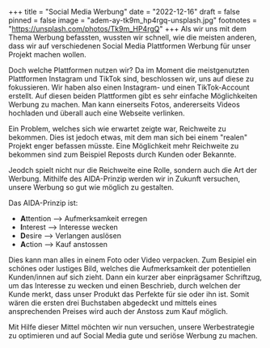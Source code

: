 +++
title = "Social Media Werbung"
date = "2022-12-16"
draft = false
pinned = false
image = "adem-ay-tk9m_hp4rgq-unsplash.jpg"
footnotes = "https://unsplash.com/photos/Tk9m_HP4rgQ"
+++
A﻿ls wir uns mit dem Thema Werbung befassten, wussten wir schnell, wie die meisten anderen, dass wir auf verschiedenen Social Media Plattformen Werbung für unser Projekt machen wollen.

D﻿och welche Plattformen nutzen wir? Da im Moment die meistgenutzten Plattformen Instagram und TikTok sind, beschlossen wir, uns auf diese zu fokussieren. Wir haben also einen Instagram- und einen TikTok-Account erstellt. Auf diesen beiden Plattformen gibt es sehr einfache Möglichkeiten Werbung zu machen. Man kann einerseits Fotos, andererseits Videos hochladen und überall auch eine Webseite verlinken.

E﻿in Problem, welches sich wie erwartet zeigte war, Reichweite zu bekommen. Dies ist jedoch etwas, mit dem man sich bei einem "realen" Projekt enger befassen müsste. Eine Möglichkeit mehr Reichweite zu bekommen sind zum Beispiel Reposts durch Kunden oder Bekannte.

J﻿eodch spielt nicht nur die Reichweite eine Rolle, sondern auch die Art der Werbung. Mithilfe des AIDA-Prinzip werden wir in Zukunft versuchen, unsere Werbung so gut wie möglich zu gestalten.

D﻿as AIDA-Prinzip ist:

* **A**﻿ttention --> Aufmerksamkeit erregen
* **I**﻿nterest --> Interesse wecken
* **D**﻿esire --> Verlangen auslösen
* **A**﻿ction --> Kauf anstossen

D﻿ies kann man alles in einem Foto oder Video verpacken. Zum Besipiel ein schönes oder lustiges Bild, welches die Aufmerksamkeit der potentiellen Kunden/innen auf sich zieht. Dann ein kurzer aber einprägsamer Schriftzug, um das Interesse zu wecken und einen Beschrieb, durch welchen der Kunde merkt, dass unser Produkt das Perfekte für sie oder ihn ist. Somit wären die ersten drei Buchstaben abgedeckt und mittels eines ansprechenden Preises wird auch der Anstoss zum Kauf möglich.

M﻿it Hilfe dieser Mittel möchten wir nun versuchen, unsere Werbestrategie zu optimieren und auf Social Media gute und seriöse Werbung zu machen.